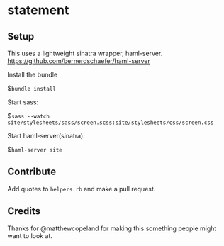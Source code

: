 statement
===========================

## Setup

This uses a lightweight sinatra wrapper, haml-server. https://github.com/bernerdschaefer/haml-server


Install the bundle

$`bundle install`


Start sass:

$`sass --watch site/stylesheets/sass/screen.scss:site/stylesheets/css/screen.css`


Start haml-server(sinatra):

$`haml-server site`


## Contribute

Add quotes to `helpers.rb` and make a pull request.

## Credits

Thanks for @matthewcopeland for making this something people might want to look at.
